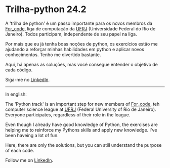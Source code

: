 # Trilha-python 24.2

A 'trilha de python' é um passo importante para os novos membros da [For_code](https://www.instagram.com/forcodeufrj/), liga de computação da [UFRJ](https://ufrj.br/) (Universidade Federal do Rio de Janeiro). Todos participam, independente de seu papel na liga.

Por mais que eu já tenha boas noções de python, os exercícios estão me ajudando a reforçar minhas habilidades em python e aplicar novos conhecimentos. Tenho me divertido bastante. 

Aqui, há apenas as soluções, mas você consegue entender o objetivo de cada código.


Siga-me no [LinkedIn](https://www.linkedin.com/in/mateusmagalhaes/).

----------------------
In english:

The 'Python track' is an important step for new members of [For_code](https://www.instagram.com/forcodeufrj/), teh computer science league at [UFRJ](https://ufrj.br/) (Federal University of Rio de Janeiro). Everyone participates, regardless of their role in the league.

Even though I already have good knowledge of Python, the exercises are helping me to reinforce my Pythons skills and apply new knowledge. I've been haveing a lot of fun.

Here, there are only the solutions, but you can still understand the purpose of each code.

Follow me on [LinkedIn](https://www.linkedin.com/in/mateusmagalhaes/).